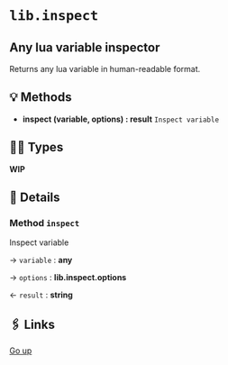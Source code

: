 # `lib.inspect`

## Any lua variable inspector

Returns any lua variable in human-readable format.

## 💡 Methods

+ **inspect (variable, options) : result**
  `Inspect variable`

## 👨‍👦 Types

**WIP**

## 🧩 Details

### Method `inspect`

Inspect variable

→ `variable` : **any**

→ `options` : **lib.inspect.options**

← `result` : **string**

## 🖇️ Links

[Go up](..)
